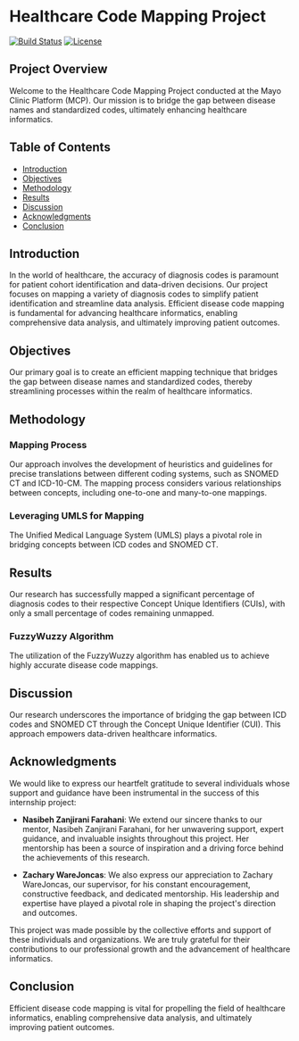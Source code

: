 # Healthcare Code Mapping Project

[![Build Status](link-to-build-status-badge)](link-to-build)
[![License](link-to-license)](link-to-license)

## Project Overview
Welcome to the Healthcare Code Mapping Project conducted at the Mayo Clinic Platform (MCP). Our mission is to bridge the gap between disease names and standardized codes, ultimately enhancing healthcare informatics.

## Table of Contents
- [Introduction](#introduction)
- [Objectives](#objectives)
- [Methodology](#methodology)
- [Results](#results)
- [Discussion](#discussion)
- [Acknowledgments](#acknowledgments)
- [Conclusion](#conclusion)

## Introduction
In the world of healthcare, the accuracy of diagnosis codes is paramount for patient cohort identification and data-driven decisions. Our project focuses on mapping a variety of diagnosis codes to simplify patient identification and streamline data analysis. Efficient disease code mapping is fundamental for advancing healthcare informatics, enabling comprehensive data analysis, and ultimately improving patient outcomes.

## Objectives
Our primary goal is to create an efficient mapping technique that bridges the gap between disease names and standardized codes, thereby streamlining processes within the realm of healthcare informatics.

## Methodology
### Mapping Process
Our approach involves the development of heuristics and guidelines for precise translations between different coding systems, such as SNOMED CT and ICD-10-CM. The mapping process considers various relationships between concepts, including one-to-one and many-to-one mappings.

### Leveraging UMLS for Mapping
The Unified Medical Language System (UMLS) plays a pivotal role in bridging concepts between ICD codes and SNOMED CT.

## Results
Our research has successfully mapped a significant percentage of diagnosis codes to their respective Concept Unique Identifiers (CUIs), with only a small percentage of codes remaining unmapped.

### FuzzyWuzzy Algorithm
The utilization of the FuzzyWuzzy algorithm has enabled us to achieve highly accurate disease code mappings.

## Discussion
Our research underscores the importance of bridging the gap between ICD codes and SNOMED CT through the Concept Unique Identifier (CUI). This approach empowers data-driven healthcare informatics.

## Acknowledgments
We would like to express our heartfelt gratitude to several individuals whose support and guidance have been instrumental in the success of this internship project:

- **Nasibeh Zanjirani Farahani**: We extend our sincere thanks to our mentor, Nasibeh Zanjirani Farahani, for her unwavering support, expert guidance, and invaluable insights throughout this project. Her mentorship has been a source of inspiration and a driving force behind the achievements of this research.

- **Zachary WareJoncas**: We also express our appreciation to Zachary WareJoncas, our supervisor, for his constant encouragement, constructive feedback, and dedicated mentorship. His leadership and expertise have played a pivotal role in shaping the project's direction and outcomes.

This project was made possible by the collective efforts and support of these individuals and organizations. We are truly grateful for their contributions to our professional growth and the advancement of healthcare informatics.

## Conclusion
Efficient disease code mapping is vital for propelling the field of healthcare informatics, enabling comprehensive data analysis, and ultimately improving patient outcomes.
